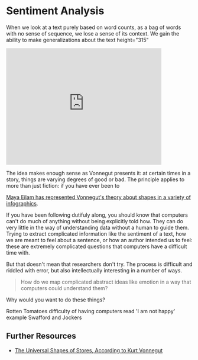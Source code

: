 # Sentiment Analysis

When we look at a text purely based on word counts, as a bag of words with no sense of sequence, we lose a sense of its context. We gain the ability to make generalizations about the text
height="315"

<iframe width="420" height="315" src="https://www.youtube.com/embed/oP3c1h8v2ZQ" frameborder="0" allowfullscreen></iframe>

The idea makes enough sense as Vonnegut presents it: at certain times in a story, things are varying degrees of good or bad. The principle applies to more than just fiction: if you have ever been to 

[Maya Eilam has represented Vonnegut's theory about shapes in a variety of infographics](http://www.mayaeilam.com/2012/01/01/the-shapes-of-stories-a-kurt-vonnegut-infographic/).

If you have been following dutifuly along, you should know that computers can't do much of anything without being explicitly told how. They can do very little in the way of understanding data without a human to guide them. Trying to extract complicated information like the sentiment of a text, how we are meant to feel about a sentence, or how an author intended us to feel: these are extremely complicated questions that computers have a difficult time with.

But that doesn't mean that researchers don't try. The process is difficult and riddled with error, but also intellectually interesting in a number of ways.

> How do we map complicated abstract ideas like emotion in a way that computers could understand them?

Why would you want to do these things?


Rotten Tomatoes
difficulty of having computers read
'I am not happy' example
Swafford and Jockers

## Further Resources

* [The Universal Shapes of Stores, According to Kurt Vonnegut](http://io9.gizmodo.com/the-universal-shapes-of-stories-according-to-kurt-vonn-1526559996)